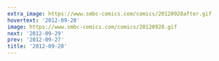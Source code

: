 ```yaml
---
extra_image: https://www.smbc-comics.com/comics/20120928after.gif
hovertext: '2012-09-28'
image: https://www.smbc-comics.com/comics/20120928.gif
next: '2012-09-29'
prev: '2012-09-27'
title: '2012-09-28'
---
```


